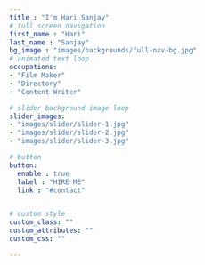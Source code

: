 ```yaml
---
title : "I'm Hari Sanjay"
# full screen navigation
first_name : "Hari"
last_name : "Sanjay"
bg_image : "images/backgrounds/full-nav-bg.jpg"
# animated text loop
occupations:
- "Film Maker"
- "Directory"
- "Content Writer"

# slider background image loop
slider_images:
- "images/slider/slider-1.jpg"
- "images/slider/slider-2.jpg"
- "images/slider/slider-3.jpg"

# button
button:
  enable : true
  label : "HIRE ME"
  link : "#contact"


# custom style
custom_class: "" 
custom_attributes: "" 
custom_css: ""

---
```

